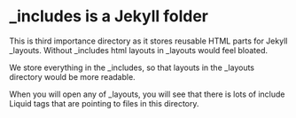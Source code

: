 # _includes is a Jekyll folder

This is third importance directory as it stores reusable HTML parts for Jekyll _layouts.
Without _includes html layouts in _layouts would feel bloated.

We store everything in the _includes, so that layouts in the _layouts directory would be more readable.

When you will open any of _layouts, you will see that there is lots of include Liquid tags that are pointing to files in this directory.
